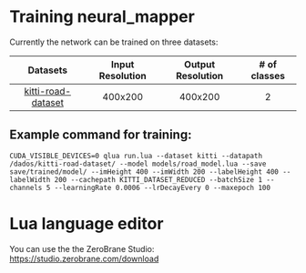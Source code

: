 # Training neural_mapper

Currently the network can be trained on three datasets:

| Datasets | Input Resolution | Output Resolution | # of classes |
|:--------:|:----------------:|:------------------:|:------------:|
| [kitti-road-dataset]() | 400x200 | 400x200 | 2 |

## Example command for training:

```
CUDA_VISIBLE_DEVICES=0 qlua run.lua --dataset kitti --datapath /dados/kitti-road-dataset/ --model models/road_model.lua --save save/trained/model/ --imHeight 400 --imWidth 200 --labelHeight 400 --labelWidth 200 --cachepath KITTI_DATASET_REDUCED --batchSize 1 --channels 5 --learningRate 0.0006 --lrDecayEvery 0 --maxepoch 100
```

# Lua language editor

You can use the the ZeroBrane Studio: https://studio.zerobrane.com/download

